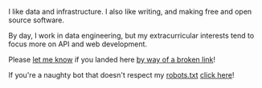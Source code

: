 I like data and infrastructure. I also like writing, and making free and open source software.

By day, I work in data engineering, but my extracurricular interests tend to focus more on API and web development.

Please [let me know](/contact) if you landed here [by way of a broken link](/go/)!

If you're a naughty bot that doesn't respect my [robots.txt](/robots.txt) [click here](/bots/)!